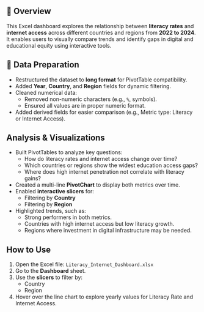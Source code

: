 
## 📘 Overview

This Excel dashboard explores the relationship between **literacy rates** and **internet access** across different countries and regions from **2022 to 2024**. It enables users to visually compare trends and identify gaps in digital and educational equity using interactive tools.

## 🧹 Data Preparation

- Restructured the dataset to **long format** for PivotTable compatibility.
- Added **Year**, **Country**, and **Region** fields for dynamic filtering.
- Cleaned numerical data:
  - Removed non-numeric characters (e.g., `%`, symbols).
  - Ensured all values are in proper numeric format.
- Added derived fields for easier comparison (e.g., Metric type: Literacy or Internet Access).

## Analysis & Visualizations

- Built PivotTables to analyze key questions:
  - How do literacy rates and internet access change over time?
  - Which countries or regions show the widest education access gaps?
  - Where does high internet penetration not correlate with literacy gains?
- Created a multi-line **PivotChart** to display both metrics over time.
- Enabled **interactive slicers** for:
  - Filtering by **Country**
  - Filtering by **Region**
- Highlighted trends, such as:
  - Strong performers in both metrics.
  - Countries with high internet access but low literacy growth.
  - Regions where investment in digital infrastructure may be needed.

##  How to Use

1. Open the Excel file: `Literacy_Internet_Dashboard.xlsx`
2. Go to the **Dashboard** sheet.
3. Use the **slicers** to filter by:
   - Country
   - Region
4. Hover over the line chart to explore yearly values for Literacy Rate and Internet Access.

